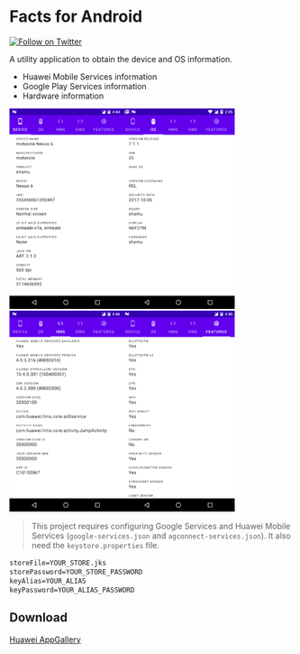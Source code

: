 # Facts for Android

[![Follow on Twitter](https://img.shields.io/twitter/follow/alvarez_tech?style=social&logo=twitter)](https://twitter.com/intent/follow?screen_name=alvarez_tech)

A utility application to obtain the device and OS information.

* Huawei Mobile Services information
* Google Play Services information
* Hardware information

<img src="/screenshots/screenshot1.png" width="200"/><img src="/screenshots/screenshot2.png" width="200" /><img src="/screenshots/screenshot3.png" width="200" /><img src="/screenshots/screenshot4.png" width="200" />

> This project requires configuring Google Services and Huawei Mobile Services (`google-services.json` and `agconnect-services.json`). It also need the `keystore.properties` file.

```properties
storeFile=YOUR_STORE.jks
storePassword=YOUR_STORE_PASSWORD
keyAlias=YOUR_ALIAS
keyPassword=YOUR_ALIAS_PASSWORD
```

## Download

[Huawei AppGallery](https://appgallery.cloud.huawei.com/marketshare/app/C102297755)
